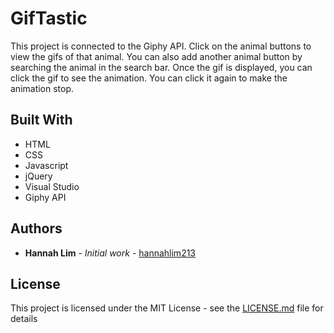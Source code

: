 # GifTastic

This project is connected to the Giphy API. Click on the animal buttons to view the gifs of that animal. You can also add another animal button by searching the animal in the search bar. Once the gif is displayed, you can click the gif to see the animation. You can click it again to make the animation stop.

## Built With

* HTML
* CSS
* Javascript
* jQuery
* Visual Studio
* Giphy API

## Authors

* **Hannah Lim** - *Initial work* - [hannahlim213](https://github.com/hannahlim213)

## License

This project is licensed under the MIT License - see the [LICENSE.md](LICENSE.md) file for details
